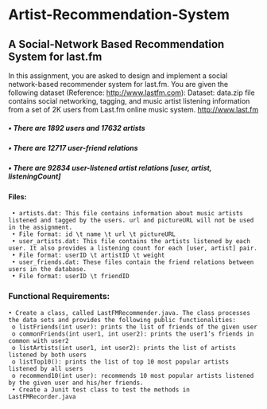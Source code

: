 # Artist-Recommendation-System

## A Social-Network Based Recommendation System for last.fm
   In this assignment, you are asked to design and implement a social network-based recommender system for last.fm. 
   You are given the following dataset (Reference: http://www.lastfm.com):
   Dataset: data.zip file contains social networking, tagging, and music artist listening information from a set of 2K users from Last.fm online music system. http://www.last.fm 
##### • There are 1892 users and 17632 artists
##### • There are 12717 user-friend relations
##### • There are 92834 user-listened artist relations [user, artist, listeningCount]
#### Files:
     • artists.dat: This file contains information about music artists listened and tagged by the users. url and pictureURL will not be used in the assignment.
     • File format: id \t name \t url \t pictureURL
     • user_artists.dat: This file contains the artists listened by each user. It also provides a listening count for each [user, artist] pair.
     • File format: userID \t artistID \t weight
     • user_friends.dat: These files contain the friend relations between users in the database.
     • File format: userID \t friendID
### Functional Requirements:
    • Create a class, called LastFMRecommender.java. The class processes the data sets and provides the following public functionalities: 
     o listFriends(int user): prints the list of friends of the given user
     o commonFriends(int user1, int user2): prints the user1’s friends in common with user2
     o listArtists(int user1, int user2): prints the list of artists listened by both users 
     o listTop10(): prints the list of top 10 most popular artists listened by all users
     o recommend10(int user): recommends 10 most popular artists listened by the given user and his/her friends. 
     • Create a Junit test class to test the methods in LastFMRecorder.java
